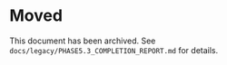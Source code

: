 # Moved

This document has been archived. See `docs/legacy/PHASE5.3_COMPLETION_REPORT.md` for details.
